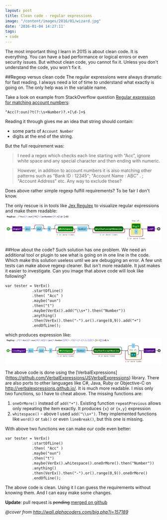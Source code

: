 ```yaml
---
layout: post
title: Clean code - regular expressions
image: "/content/images/2016/01/wizard.jpg"
date: '2016-01-04 14:27:11'
tags:
- code
---
```


The most important thing I learn in 2015 is about clean code. It is everything. You can have a bad performance or logical errors or even security issues. But without clean code, you cannot fix it. Unless you don't understand the code, you won't fix it.

##Regexp versus clean code
The regular expressions were always dramatic for fast reading. I always need a lot of time to understand what exactly is going on. The only help was in the variable name.

Take a look on example from StackOverflow question [Regular expression for matching account numbers](http://stackoverflow.com/questions/34588143/regular-expression-for-matching-account-numbers):

    ^Acc(?:oun)?t(?:\s+Number)?.+[\d-]+$

Reading it through gives me an idea that string should contain:

- some parts of `Account Number` 
- digits at the end of the string. 

But the full requirement was:
>I need a regex which checks each line starting with “Acc”, ignore white space and any special character and then ending with numeric.

> However, in addition to account numbers it is also matching other patterns such as "Bank ID : 12345"; "Account Name : ABC" . ; "Account Address" etc. Any way to exclude these?

Does above rather simple regexp fulfill requirements? To be fair I don't know.

The only rescue is in tools like [Jex Regulex](https://jex.im/regulex) to visualize regular expressions and make them readable:
![Example Regexp visualization](/content/images/2016/01/download.png)


##How about the code?
Such solution has one problem. We need an additional tool or plugin to see what is going on in one line in the code. Which make this solution useless until we are debugging an error. A few unit tests can make above regexp cleaner. But isn't more readable. It just makes it easier to investigate.
Can you image that above code will look like following?

```
var tester = VerEx()
            .startOfLine()
            .then( "Acc" ) 
            .maybe("oun")
            .then("t")
            .maybe(VerEx().add("\\s+").then("Number"))
            .anything()
            .then(VerEx().then("-").or().range(0,9)).add("+")
            .endOfLine();

```
which produces expression like:
![](/content/images/2016/01/new-1.png)

The above code is done using the [VerbalExpressions] (https://github.com/VerbalExpressions/JSVerbalExpressions) library. There are also ports to other languages like C#, Java, Ruby or Objective-C on http://verbalexpressions.github.io/. It is much more readable. I miss only two functions, so I have to cheat above. The missing functions are:

1. `oneOrMore()` instead of `add("+")`. Existing function `repeatPrevious` allows only repeating the item exactly. It produces `{x}` or `{x,y}` expression
2. `whitespace()` - above I used `add("\\s+")`. They implemented functions like `word()` or `tab()` or even `lineBreak()`, but this one is missing.

With above two functions we can make our code even better:
```
var tester = VerEx()
            .startOfLine()
            .then( "Acc" ) 
            .maybe("oun")
            .then("t")
            .maybe(VerEx().whitespace().oneOrMore().then("Number"))
            .anything()
            .then(VerEx().then("-").or().range(0,9)).oneOrMore()
            .endOfLine();
```

The above code is clean. Using it I can guess the requirements without knowing them. And I can easy make some changes. 

**Update**: pull request is ~~pending~~ [merged on github](https://github.com/VerbalExpressions/JSVerbalExpressions/pull/92)

*@cover from http://wall.alphacoders.com/big.php?i=157189*